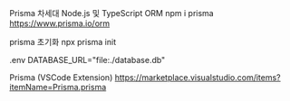 Prisma
차세대 Node.js 및 TypeScript ORM
npm i prisma
https://www.prisma.io/orm

prisma 초기화
npx prisma init

.env
DATABASE_URL="file:./database.db"

Prisma (VSCode Extension)
https://marketplace.visualstudio.com/items?itemName=Prisma.prisma